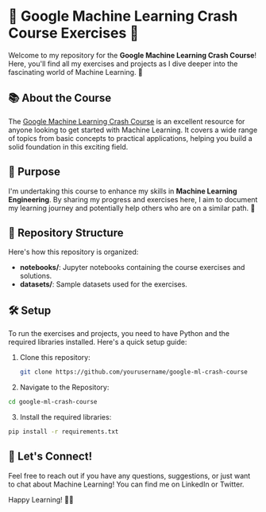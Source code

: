 # 🚀 Google Machine Learning Crash Course Exercises 🚀

Welcome to my repository for the **Google Machine Learning Crash Course**! Here, you'll find all my exercises and projects as I dive deeper into the fascinating world of Machine Learning. 🎉

## 📚 About the Course
The [Google Machine Learning Crash Course](https://developers.google.com/machine-learning/crash-course) is an excellent resource for anyone looking to get started with Machine Learning. It covers a wide range of topics from basic concepts to practical applications, helping you build a solid foundation in this exciting field.

## 🎯 Purpose
I'm undertaking this course to enhance my skills in **Machine Learning Engineering**. By sharing my progress and exercises here, I aim to document my learning journey and potentially help others who are on a similar path. 🌟

## 📂 Repository Structure
Here's how this repository is organized:

- **notebooks/**: Jupyter notebooks containing the course exercises and solutions.
- **datasets/**: Sample datasets used for the exercises.

## 🛠️ Setup
To run the exercises and projects, you need to have Python and the required libraries installed. Here's a quick setup guide:

1. Clone this repository:
   ```bash
   git clone https://github.com/yourusername/google-ml-crash-course
   ```
2. Navigate to the Repository:
  ```bash
  cd google-ml-crash-course
  ```
3. Install the required libraries:
  ```bash
  pip install -r requirements.txt
  ```
## 🌟 Let's Connect!
Feel free to reach out if you have any questions, suggestions, or just want to chat about Machine Learning! You can find me on LinkedIn or Twitter.

Happy Learning! 🚀✨
